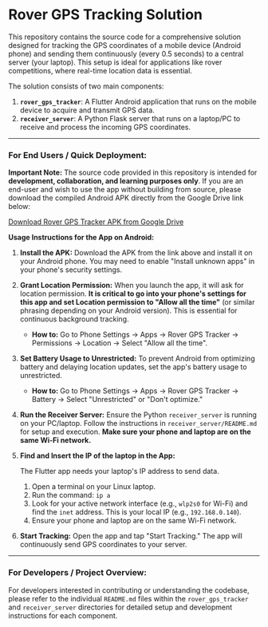 # Rover GPS Tracking Solution

This repository contains the source code for a comprehensive solution designed for tracking the GPS coordinates of a mobile device (Android phone) and sending them continuously (every 0.5 seconds) to a central server (your laptop). This setup is ideal for applications like rover competitions, where real-time location data is essential.

The solution consists of two main components:

1.  **`rover_gps_tracker`**: A Flutter Android application that runs on the mobile device to acquire and transmit GPS data.
2.  **`receiver_server`**: A Python Flask server that runs on a laptop/PC to receive and process the incoming GPS coordinates.

---

### For End Users / Quick Deployment:

**Important Note:** The source code provided in this repository is intended for **development, collaboration, and learning purposes only**. If you are an end-user and wish to use the app without building from source, please download the compiled Android APK directly from the Google Drive link below:

<!-- **[Download Rover GPS Tracker APK from Google Drive](https://drive.google.com/file/d/1OKRCWpzat0TcAbh7MitbSIVkACTFZH1q/view?usp=sharing)** -->

<a href="https://drive.google.com/file/d/1OKRCWpzat0TcAbh7MitbSIVkACTFZH1q/view?usp=sharing" target="_blank">Download Rover GPS Tracker APK from Google Drive</a>

**Usage Instructions for the App on Android:**

1.  **Install the APK:** Download the APK from the link above and install it on your Android phone. You may need to enable "Install unknown apps" in your phone's security settings.
2.  **Grant Location Permission:** When you launch the app, it will ask for location permission. **It is critical to go into your phone's settings for this app and set Location permission to "Allow all the time"** (or similar phrasing depending on your Android version). This is essential for continuous background tracking.
    - **How to:** Go to Phone Settings -> Apps -> Rover GPS Tracker -> Permissions -> Location -> Select "Allow all the time".
3.  **Set Battery Usage to Unrestricted:** To prevent Android from optimizing battery and delaying location updates, set the app's battery usage to unrestricted.

    - **How to:** Go to Phone Settings -> Apps -> Rover GPS Tracker -> Battery -> Select "Unrestricted" or "Don't optimize."

4.  **Run the Receiver Server:** Ensure the Python `receiver_server` is running on your PC/laptop. Follow the instructions in `receiver_server/README.md` for setup and execution. **Make sure your phone and laptop are on the same Wi-Fi network.**

5.  **Find and Insert the IP of the laptop in the App:**

    The Flutter app needs your laptop's IP address to send data.

    1.  Open a terminal on your Linux laptop.
    2.  Run the command: `ip a`
    3.  Look for your active network interface (e.g., `wlp2s0` for Wi-Fi) and find the `inet` address. This is your local IP (e.g., `192.168.0.140`).
    4.  Ensure your phone and laptop are on the same Wi-Fi network.

6.  **Start Tracking:** Open the app and tap "Start Tracking." The app will continuously send GPS coordinates to your server.

---

### For Developers / Project Overview:

For developers interested in contributing or understanding the codebase, please refer to the individual `README.md` files within the `rover_gps_tracker` and `receiver_server` directories for detailed setup and development instructions for each component.
